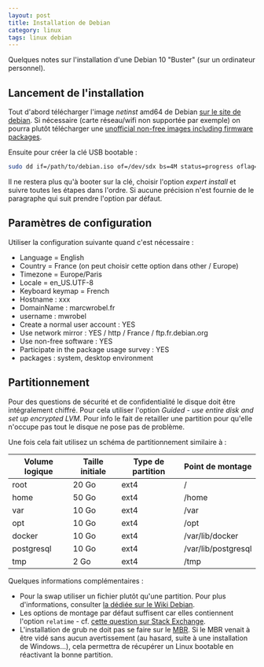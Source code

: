 ```yaml
---
layout: post
title: Installation de Debian
category: linux
tags: linux debian
---
```


Quelques notes sur l'installation d'une Debian 10 "Buster" (sur un ordinateur personnel).

## Lancement de l'installation
Tout d'abord télécharger l'image _netinst_ amd64 de Debian [sur le site de debian](https://www.debian.org/distrib/netinst).
Si nécessaire (carte réseau/wifi non supportée par exemple) on pourra plutôt télécharger une
[unofficial non-free images including firmware packages](https://cdimage.debian.org/cdimage/unofficial/non-free/cd-including-firmware/).

Ensuite pour créer la clé USB bootable :
```bash
sudo dd if=/path/to/debian.iso of=/dev/sdx bs=4M status=progress oflag=sync
```

Il ne restera plus qu'à booter sur la clé, choisir l'option _expert install_ et suivre toutes les
étapes dans l'ordre. Si aucune précision n'est fournie de le paragraphe qui suit prendre l'option
par défaut.


## Paramètres de configuration
Utiliser la configuration suivante quand c'est nécessaire :
* Language = English
* Country = France (on peut choisir cette option dans other / Europe)
* Timezone = Europe/Paris
* Locale = en_US.UTF-8
* Keyboard keymap = French
* Hostname : xxx
* DomainName : marcwrobel.fr
* username : mwrobel
* Create a normal user account : YES
* Use network mirror : YES / http / France / ftp.fr.debian.org
* Use non-free software : YES
* Participate in the package usage survey : YES
* packages : system, desktop environment


## Partitionnement
Pour des questions de sécurité et de confidentialité le disque doit être intégralement chiffré.
Pour cela utiliser l'option _Guided - use entire disk and set up encrypted LVM_. Pour info le fait
de retailler une partition pour qu'elle n'occupe pas tout le disque ne pose pas de problème.

Une fois cela fait utilisez un schéma de partitionnement similaire à :

| Volume logique | Taille initiale                             | Type de partition | Point de montage    |
|----------------|---------------------------------------------|-------------------|---------------------|
| root           | 20 Go                                       | ext4              | /                   |
| home           | 50 Go                                       | ext4              | /home               |
| var            | 10 Go                                       | ext4              | /var                |
| opt            | 10 Go                                       | ext4              | /opt                |
| docker         | 10 Go                                       | ext4              | /var/lib/docker     |
| postgresql     | 10 Go                                       | ext4              | /var/lib/postgresql |
| tmp            | 2 Go                                        | ext4              | /tmp                |

Quelques informations complémentaires :
* Pour la swap utiliser un fichier plutôt qu'une partition. Pour plus d'informations, consulter [la
  dédiée sur le Wiki Debian](https://wiki.debian.org/Swap).
* Les options de montage par défaut suffisent car elles contiennent l'option `relatime` - cf. [cette
  question sur Stack Exchange](https://unix.stackexchange.com/questions/17844/when-was-relatime-made-the-default).
* L'installation de grub ne doit pas se faire sur le [MBR](https://wikipedia.org/wiki/Master_boot_record).
  Si le MBR venait à être vidé sans aucun avertissement (au hasard, suite à une installation de
  Windows...), cela permettra de récupérer un Linux bootable en réactivant la bonne partition.
